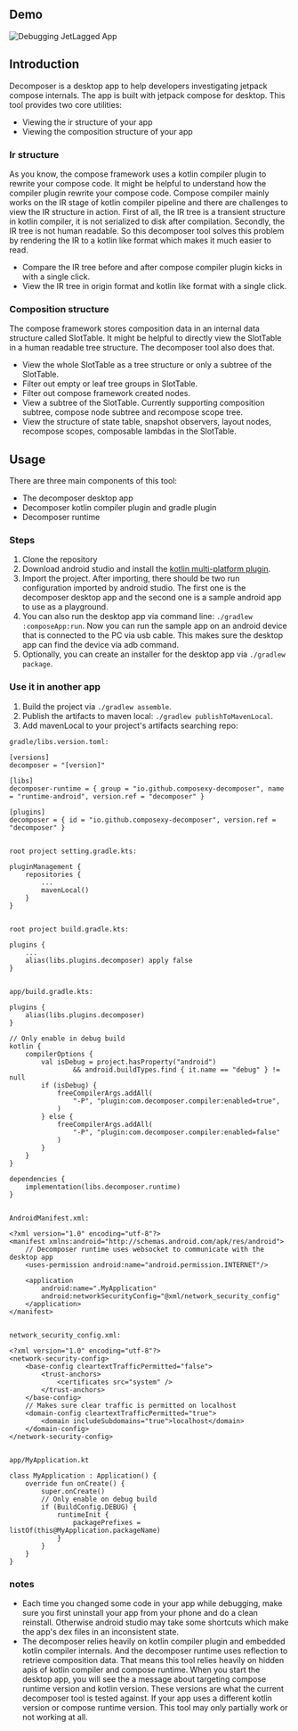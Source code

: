 ## Demo

![Debugging JetLagged App](https://github.com/composexy/decomposer/blob/master/assets/decomposer.gif)


## Introduction

Decomposer is a desktop app to help developers investigating jetpack compose internals. The app is built with jetpack compose for desktop. This tool provides two core utilities:
* Viewing the ir structure of your app
* Viewing the composition structure of your app

### Ir structure

As you know, the compose framework uses a kotlin compiler plugin to rewrite your compose code. It might be helpful to understand how the compiler plugin rewrite your compose code. Compose compiler mainly works on the IR stage of kotlin compiler pipeline and there are challenges to view the IR structure in action. First of all, the IR tree is a transient structure in kotlin compiler, it is not serialized to disk after compilation. Secondly, the IR tree is not human readable. So this decomposer tool solves this problem by rendering the IR to a kotlin like format which makes it much easier to read.
* Compare the IR tree before and after compose compiler plugin kicks in with a single click.
* View the IR tree in origin format and kotlin like format with a single click.

### Composition structure

The compose framework stores composition data in an internal data structure called SlotTable. It might be helpful to directly view the SlotTable in a human readable tree structure. The decomposer tool also does that.
* View the whole SlotTable as a tree structure or only a subtree of the SlotTable.
* Filter out empty or leaf tree groups in SlotTable.
* Filter out compose framework created nodes.
* View a subtree of the SlotTable. Currently supporting composition subtree, compose node subtree and recompose scope tree.
* View the structure of state table, snapshot observers, layout nodes, recompose scopes, composable lambdas in the SlotTable.


## Usage

There are three main components of this tool:
* The decomposer desktop app
* Decomposer kotlin compiler plugin and gradle plugin
* Decomposer runtime

### Steps
1. Clone the repository
2. Download android studio and install the [kotlin multi-platform plugin](https://plugins.jetbrains.com/plugin/14936-kotlin-multiplatform).
3. Import the project. After importing, there should be two run configuration imported by android studio. The first one is the decomposer desktop app and the second one is a sample android app to use as a playground.
4. You can also run the desktop app via command line: ```./gradlew :composeApp:run```. Now you can run the sample app on an android device that is connected to the PC via usb cable. This makes sure the desktop app can find the device via adb command.
5. Optionally, you can create an installer for the desktop app via ```./gradlew package```.

### Use it in another app
1. Build the project via ```./gradlew assemble```.
2. Publish the artifacts to maven local: ```./gradlew publishToMavenLocal```.
3. Add mavenLocal to your project's artifacts searching repo:

```
gradle/libs.version.toml:

[versions]
decomposer = "[version]"

[libs]
decomposer-runtime = { group = "io.github.composexy-decomposer", name = "runtime-android", version.ref = "decomposer" }

[plugins]
decomposer = { id = "io.github.composexy-decomposer", version.ref = "decomposer" }


root project setting.gradle.kts:

pluginManagement {
    repositories {
        ...
        mavenLocal()
    }
}


root project build.gradle.kts:

plugins {
    ...
    alias(libs.plugins.decomposer) apply false
}


app/build.gradle.kts:

plugins {
    alias(libs.plugins.decomposer)
}

// Only enable in debug build
kotlin {
    compilerOptions {
        val isDebug = project.hasProperty("android")
                && android.buildTypes.find { it.name == "debug" } != null
        if (isDebug) {
            freeCompilerArgs.addAll(
                "-P", "plugin:com.decomposer.compiler:enabled=true",
            )
        } else {
            freeCompilerArgs.addAll(
                "-P", "plugin:com.decomposer.compiler:enabled=false"
            )
        }
    }
}

dependencies {
    implementation(libs.decomposer.runtime)
}


AndroidManifest.xml:

<?xml version="1.0" encoding="utf-8"?>
<manifest xmlns:android="http://schemas.android.com/apk/res/android">
    // Decomposer runtime uses websocket to communicate with the desktop app
    <uses-permission android:name="android.permission.INTERNET"/>

    <application
        android:name=".MyApplication"
        android:networkSecurityConfig="@xml/network_security_config"
    </application>
</manifest>


network_security_config.xml:

<?xml version="1.0" encoding="utf-8"?>
<network-security-config>
    <base-config cleartextTrafficPermitted="false">
        <trust-anchors>
            <certificates src="system" />
        </trust-anchors>
    </base-config>
    // Makes sure clear traffic is permitted on localhost
    <domain-config cleartextTrafficPermitted="true">
        <domain includeSubdomains="true">localhost</domain>
    </domain-config>
</network-security-config>


app/MyApplication.kt

class MyApplication : Application() {
    override fun onCreate() {
        super.onCreate()
        // Only enable on debug build
        if (BuildConfig.DEBUG) {
            runtimeInit {
                packagePrefixes = listOf(this@MyApplication.packageName)
            }
        }
    }
}
```

### notes

* Each time you changed some code in your app while debugging, make sure you first uninstall your app from your phone and do a clean reinstall. Otherwise android studio may take some shortcuts which make the app's dex files in an inconsistent state.
* The decomposer relies heavily on kotlin compiler plugin and embedded kotlin compiler internals. And the decomposer runtime uses reflection to retrieve composition data. That means this tool relies heavily on hidden apis of kotlin compiler and compose runtime. When you start the desktop app, you will see the a message about targeting compose runtime version and kotlin version. These versions are what the current decomposer tool is tested against. If your app uses a different kotlin version or compose runtime version. This tool may only partially work or not working at all.
